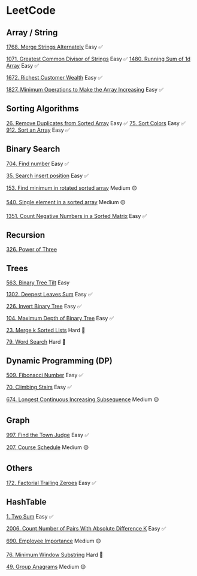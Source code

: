 # LeetCode

## Array / String

[1768. Merge Strings Alternately](./1768_merge_strings.py)
Easy ✅

[1071. Greatest Common Divisor of Strings](./1071_greatest_common_divisor_of_strings.py)
Easy ✅
[1480. Running Sum of 1d Array](./RunningSumArr.java)
Easy ✅

[1672. Richest Customer Wealth](./richestCustomerWealth.js)
Easy ✅

[1827. Minimum Operations to Make the Array Increasing](./MinOperationMakeArrIncreasing.js)
Easy ✅

## Sorting Algorithms

[26. Remove Duplicates from Sorted Array](./RemoveDuplicates.java)
Easy ✅
[75. Sort Colors](./SortColors.java)
Easy ✅
[912. Sort an Array](./SortArr.java)
Easy ✅

## Binary Search

[704. Find number](./704_binary_search.py)
Easy ✅

[35. Search insert position](./SearchInsertPosition.java)
Easy ✅

[153. Find minimum in rotated sorted array](./FindMinimum.java)
Medium 🟡

[540. Single element in a sorted array](./SingleElementInSortedArray.java)
Medium 🟡

[1351. Count Negative Numbers in a Sorted Matrix](./count_negative_num_in_matrix.js)
Easy ✅

## Recursion

[326. Power of Three](./power_of_three.py)

## Trees

[563. Binary Tree Tilt](./binary_tree_tilt.py)
Easy

[1302. Deepest Leaves Sum](./DeepestLeavesSum.java)
Easy ✅

[226. Invert Binary Tree](./invertBinaryTree.js)
Easy ✅

[104. Maximum Depth of Binary Tree](./maxDepthBinTree.js)
Easy ✅

[23. Merge k Sorted Lists](./MergeKsortedLists.java)
Hard 🛑

[79. Word Search](./word_search.py)
Hard 🛑

## Dynamic Programming (DP)

[509. Fibonacci Number](./Fibonacci.java)
Easy ✅

[70. Climbing Stairs](./ClimbingStairs.java)
Easy ✅

[674. Longest Continuous Increasing Subsequence](./longestContinSubseq.js)
Medium 🟡

## Graph

[997. Find the Town Judge](./FindTownJudge.java)
Easy ✅

[207. Course Schedule](./CourseSchedule.java)
Medium 🟡

## Others

[172. Factorial Trailing Zeroes](./factorial_trailing_zeroes.py)
Easy ✅

## HashTable

[1. Two Sum](./two_sum.py)
Easy ✅

[2006. Count Number of Pairs With Absolute Difference K](./countNumber.js)
Easy ✅

[690. Employee Importance](./employeeImportance.js)
Medium 🟡

[76. Minimum Window Substring](./MinWindowSliding.java)
Hard 🛑

[49. Group Anagrams](./groupAnagrams.js)
Medium 🟡
